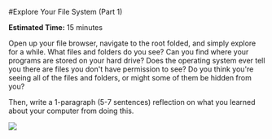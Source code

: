 #Explore Your File System (Part 1)

**Estimated Time:** 15 minutes

Open up your file browser, navigate to the root folded, and simply explore for a while. What files and folders do you see? Can you find where your programs are stored on your hard drive? Does the operating system ever tell you there are files you don't have permission to see? Do you think you're seeing all of the files and folders, or might some of them be hidden from you?

Then, write a 1-paragraph (5-7 sentences) reflection on what you learned about your computer from doing this.

![](http://christensenacademy.org/img/signature.png)
